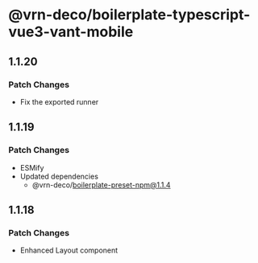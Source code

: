 # @vrn-deco/boilerplate-typescript-vue3-vant-mobile

## 1.1.20

### Patch Changes

- Fix the exported runner

## 1.1.19

### Patch Changes

- ESMify
- Updated dependencies
  - @vrn-deco/boilerplate-preset-npm@1.1.4

## 1.1.18

### Patch Changes

- Enhanced Layout component
